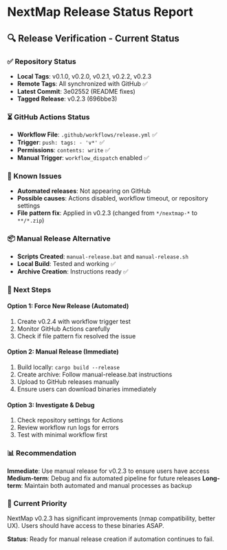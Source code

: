 # NextMap Release Status Report

## 🔍 Release Verification - Current Status

### ✅ Repository Status
- **Local Tags**: v0.1.0, v0.2.0, v0.2.1, v0.2.2, v0.2.3
- **Remote Tags**: All synchronized with GitHub ✅
- **Latest Commit**: 3e02552 (README fixes)
- **Tagged Release**: v0.2.3 (696bbe3)

### ⏳ GitHub Actions Status  
- **Workflow File**: `.github/workflows/release.yml` ✅
- **Trigger**: `push: tags: - 'v*'` ✅  
- **Permissions**: `contents: write` ✅
- **Manual Trigger**: `workflow_dispatch` enabled ✅

### 🔧 Known Issues
- **Automated releases**: Not appearing on GitHub
- **Possible causes**: Actions disabled, workflow timeout, or repository settings
- **File pattern fix**: Applied in v0.2.3 (changed from `*/nextmap-*` to `**/*.zip`)

### 📦 Manual Release Alternative
- **Scripts Created**: `manual-release.bat` and `manual-release.sh`
- **Local Build**: Tested and working ✅
- **Archive Creation**: Instructions ready ✅

### 🎯 Next Steps

#### Option 1: Force New Release (Automated)
1. Create v0.2.4 with workflow trigger test
2. Monitor GitHub Actions carefully
3. Check if file pattern fix resolved the issue

#### Option 2: Manual Release (Immediate)
1. Build locally: `cargo build --release`
2. Create archive: Follow manual-release.bat instructions  
3. Upload to GitHub releases manually
4. Ensure users can download binaries immediately

#### Option 3: Investigate & Debug
1. Check repository settings for Actions
2. Review workflow run logs for errors
3. Test with minimal workflow first

### 📊 Recommendation

**Immediate**: Use manual release for v0.2.3 to ensure users have access
**Medium-term**: Debug and fix automated pipeline for future releases
**Long-term**: Maintain both automated and manual processes as backup

### 🚀 Current Priority

NextMap v0.2.3 has significant improvements (nmap compatibility, better UX).
Users should have access to these binaries ASAP.

**Status**: Ready for manual release creation if automation continues to fail.